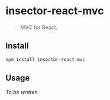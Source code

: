 # insector-react-mvc

> MVC for React.

## Install

```sh
npm install insector-react-mvc
```

## Usage

*To be written*
